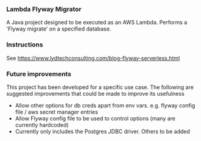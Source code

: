 ### Lambda Flyway Migrator

A Java project designed to be executed as an AWS Lambda. Performs a 'Flyway migrate' on a specified database.

### Instructions
See https://www.lydtechconsulting.com/blog-flyway-serverless.html

### Future improvements
This project has been developed for a specific use case. The following are suggested improvements that could be made to improve its usefulness
- Allow other options for db creds apart from env vars. e.g. flyway config file / aws secret manager entries
- Allow Flyway config file to be used to control options (many are currently hardcoded)
- Currently only includes the Postgres JDBC driver. Others to be added

